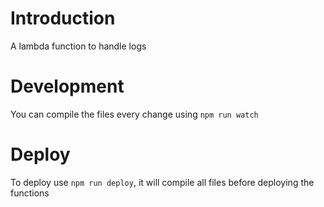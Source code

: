 # Introduction

A lambda function to handle logs

# Development

You can compile the files every change using `npm run watch`

# Deploy

To deploy use `npm run deploy`, it will compile all files before deploying the functions
